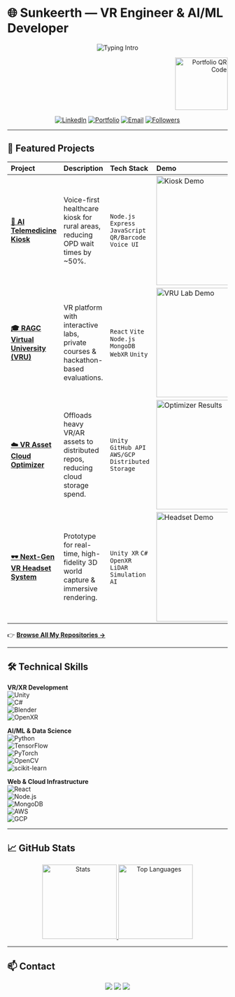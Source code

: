 # 🌐 Sunkeerth — VR Engineer & AI/ML Developer

<!-- Hero Banner -->
<p align="center">
  <img src="https://readme-typing-svg.demolab.com?font=Inter&weight=600&duration=3000&pause=600&multiline=true&center=true&vCenter=true&random=false&width=900&height=120&lines=Building+VR+Universities+%26+AI+Healthcare+Tools;Unity+%7C+C%23+%7C+Python+%7C+TensorFlow+%7C+PyTorch+%7C+AWS+%7C+GCP;XR+%7C+Computer+Vision+%7C+NLP+%7C+Generative+AI" alt="Typing Intro" />
</p>

<!-- QR Code Top Right -->
<p align="right">
  <a href="https://sunkeerth.github.io/">
    <img src="https://api.qrserver.com/v1/create-qr-code/?size=120x120&data=https://sunkeerth.github.io/" alt="Portfolio QR Code" height="120"/>
  </a>
</p>

<!-- Social Badges -->
<p align="center">
  <a href="https://www.linkedin.com/in/sunkeerth-ab14b3337/"><img alt="LinkedIn" src="https://img.shields.io/badge/LinkedIn-0A66C2?logo=linkedin&logoColor=white"></a>
  <a href="https://sunkeerth.github.io/"><img alt="Portfolio" src="https://img.shields.io/badge/🌐_Portfolio-FF4791?style=flat&logo=vercel&logoColor=white"></a>
  <a href="mailto:sunkeerthaiml.bitm@gmail.com"><img alt="Email" src="https://img.shields.io/badge/Email-EB4335?logo=gmail&logoColor=white"></a>
  <a href="https://github.com/Sunkeerth"><img alt="Followers" src="https://img.shields.io/github/followers/Sunkeerth?style=social"></a>
</p>

---

## 🚀 Featured Projects

| Project | Description | Tech Stack | Demo |
| :--- | :--- | :--- | :--- |
| **[🏥 AI Telemedicine Kiosk](https://github.com/Sunkeerth/MINI_PROJECT_KISOK)** | Voice-first healthcare kiosk for rural areas, reducing OPD wait times by ~50%. | `Node.js` `Express` `JavaScript` `QR/Barcode` `Voice UI` | <img src="assets/telemedicine_kiosk.gif" width="250" alt="Kiosk Demo"> |
| **[🎓 RAGC Virtual University (VRU)](https://github.com/Sunkeerth/RAGC-Virtual-university)** | VR platform with interactive labs, private courses & hackathon-based evaluations. | `React` `Vite` `Node.js` `MongoDB` `WebXR` `Unity` | <img src="assets/vru_lab.gif" width="250" alt="VRU Lab Demo"> |
| **[☁️ VR Asset Cloud Optimizer](https://github.com/Sunkeerth/Cloud-Cost-Optimization-for-VR-Assets)** | Offloads heavy VR/AR assets to distributed repos, reducing cloud storage spend. | `Unity` `GitHub API` `AWS/GCP` `Distributed Storage` | <img src="assets/cloud_optimizer.png" width="250" alt="Optimizer Results"> |
| **[🕶️ Next-Gen VR Headset System](https://github.com/Sunkeerth/Designing-a-Next-Gen-VR-Headset-System)** | Prototype for real-time, high-fidelity 3D world capture & immersive rendering. | `Unity XR` `C#` `OpenXR` `LiDAR Simulation` `AI` | <img src="assets/nextgen_vr_headset.gif" width="250" alt="Headset Demo"> |

👉 **[Browse All My Repositories →](https://github.com/Sunkeerth?tab=repositories)**

---

## 🛠️ Technical Skills

**VR/XR Development**  
![Unity](https://img.shields.io/badge/Unity-000?logo=unity&logoColor=white)  
![C#](https://img.shields.io/badge/C%23-239120?logo=csharp&logoColor=white)  
![Blender](https://img.shields.io/badge/Blender-F5792A?logo=blender&logoColor=white)  
![OpenXR](https://img.shields.io/badge/OpenXR-FF3000?logo=openxr&logoColor=white)

**AI/ML & Data Science**  
![Python](https://img.shields.io/badge/Python-3776AB?logo=python&logoColor=white)  
![TensorFlow](https://img.shields.io/badge/TensorFlow-FF6F00?logo=tensorflow&logoColor=white)  
![PyTorch](https://img.shields.io/badge/PyTorch-EE4C2C?logo=pytorch&logoColor=white)  
![OpenCV](https://img.shields.io/badge/OpenCV-5C3EE8?logo=opencv&logoColor=white)  
![scikit-learn](https://img.shields.io/badge/scikit--learn-F7931E?logo=scikit-learn&logoColor=white)

**Web & Cloud Infrastructure**  
![React](https://img.shields.io/badge/React-20232A?logo=react&logoColor=61DAFB)  
![Node.js](https://img.shields.io/badge/Node.js-339933?logo=node.js&logoColor=white)  
![MongoDB](https://img.shields.io/badge/MongoDB-4EA94B?logo=mongodb&logoColor=white)  
![AWS](https://img.shields.io/badge/AWS-232F3E?logo=amazon-aws&logoColor=ffb300)  
![GCP](https://img.shields.io/badge/GCP-4285F4?logo=googlecloud&logoColor=white)

---

## 📈 GitHub Stats

<p align="center">
  <a href="https://github.com/Sunkeerth">
    <img height="170em" src="https://github-readme-stats.vercel.app/api?username=Sunkeerth&show_icons=true&theme=react&hide_border=true&count_private=true&include_all_commits=true" alt="Stats"/>
    <img height="170em" src="https://github-readme-stats.vercel.app/api/top-langs/?username=Sunkeerth&theme=react&hide_border=true&layout=compact&langs_count=8" alt="Top Languages"/>
  </a>
</p>

---

## 📫 Contact

<p align="center">
  <a href="https://www.linkedin.com/in/sunkeerth-ab14b3337/"><img src="https://img.shields.io/badge/LinkedIn-0077B5?style=for-the-badge&logo=linkedin&logoColor=white"></a>
  <a href="mailto:sunkeerthaiml.bitm@gmail.com"><img src="https://img.shields.io/badge/Gmail-D14836?style=for-the-badge&logo=gmail&logoColor=white"></a>
  <a href="https://sunkeerth.github.io/"><img src="https://img.shields.io/badge/Portfolio-FF0000?style=for-the-badge&logo=firefox&logoColor=white"></a>
</p>
